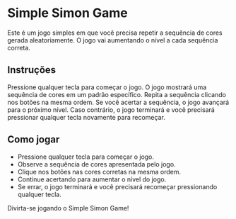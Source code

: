 # Simple Simon Game

Este é um jogo simples em que você precisa repetir a sequência de cores gerada aleatoriamente. O jogo vai aumentando o nível a cada sequência correta.

## Instruções

Pressione qualquer tecla para começar o jogo. O jogo mostrará uma sequência de cores em um padrão específico. Repita a sequência clicando nos botões na mesma ordem. Se você acertar a sequência, o jogo avançará para o próximo nível. Caso contrário, o jogo terminará e você precisará pressionar qualquer tecla novamente para recomeçar.

## Como jogar

- Pressione qualquer tecla para começar o jogo.
- Observe a sequência de cores apresentada pelo jogo.
- Clique nos botões nas cores corretas na mesma ordem.
- Continue acertando para aumentar o nível do jogo.
- Se errar, o jogo terminará e você precisará recomeçar pressionando qualquer tecla.

Divirta-se jogando o Simple Simon Game!
